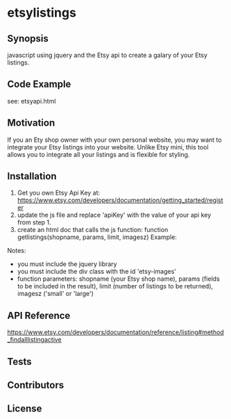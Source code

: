 # etsylistings

## Synopsis
javascript using jquery and the Etsy api to create a galary of your Etsy listings.

## Code Example
see: etsyapi.html

## Motivation
If you an Ety shop owner with your own personal website, you may want to integrate your Etsy listings into your website.  Unlike Etsy mini, this tool allows you to integrate all your listings and is flexible for styling.

## Installation
1. Get you own Etsy Api Key at: https://www.etsy.com/developers/documentation/getting_started/register
2. update the js file and replace 'apiKey' with the value of your api key from step 1.
3. create an html doc that calls the js function:  function getlistings(shopname, params, limit, imagesz)
Example:
        <script src="https://ajax.googleapis.com/ajax/libs/jquery/1.12.2/jquery.min.js"></script>
	<script>	
		$.getScript("etsyapi.js",function(){
			getlistings("bellasjardin","title,price,url",12,"small");
		});			
	</script>
	<div class="img" id="etsy-images"></div>
Notes:
   - you must include the jquery library
   - you must include the div class with the id 'etsy-images'
   - function parameters:  shopname (your Etsy shop name), params (fields to be included in the result), limit (number of listings to be returned), imagesz ('small' or 'large')

## API Reference
https://www.etsy.com/developers/documentation/reference/listing#method_findalllistingactive

## Tests

## Contributors

## License
